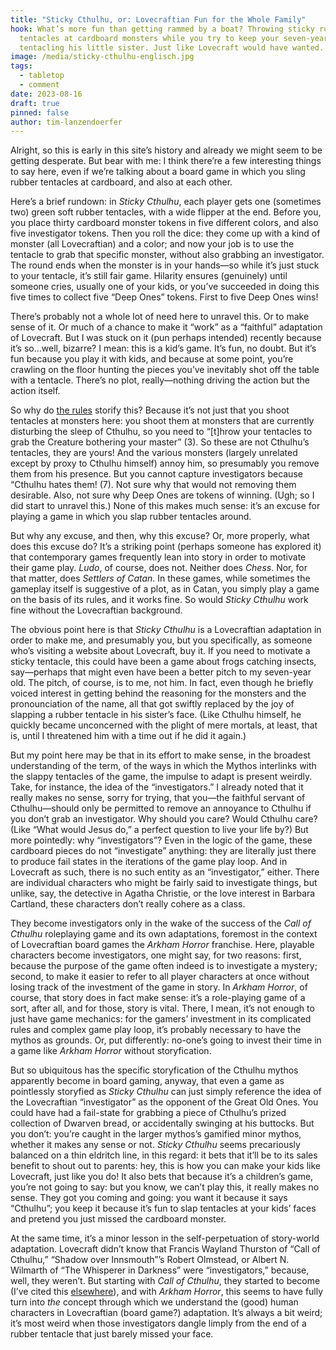 ```yaml
---
title: "Sticky Cthulhu, or: Lovecraftian Fun for the Whole Family"
hook: What’s more fun than getting rammed by a boat? Throwing sticky rubber
  tentacles at cardboard monsters while you try to keep your seven-year old from
  tentacling his little sister. Just like Lovecraft would have wanted.
image: /media/sticky-cthulhu-englisch.jpg
tags:
  - tabletop
  - comment
date: 2023-08-16
draft: true
pinned: false
author: tim-lanzendoerfer
---
```

Alright, so this is early in this site’s history and already we might seem to be getting desperate. But bear with me: I think there’re a few interesting things to say here, even if we’re talking about a board game in which you sling rubber tentacles at cardboard, and also at each other.

Here’s a brief rundown: in *Sticky Cthulhu*, each player gets one (sometimes two) green soft rubber tentacles, with a wide flipper at the end. Before you, you place thirty cardboard monster tokens in five different colors, and also five investigator tokens. Then you roll the dice: they come up with a kind of monster (all Lovecraftian) and a color; and now your job is to use the tentacle to grab that specific monster, without also grabbing an investigator. The round ends when the monster is in your hands—so while it’s just stuck to your tentacle, it’s still fair game. Hilarity ensures (genuinely) until someone cries, usually one of your kids, or you’ve succeeded in doing this five times to collect five “Deep Ones” tokens. First to five Deep Ones wins!

There’s probably not a whole lot of need here to unravel this. Or to make sense of it. Or much of a chance to make it “work” as a “faithful” adaptation of Lovecraft. But I was stuck on it (pun perhaps intended) recently because it’s so…well, bizarre? I mean: this is a kid’s game. It’s fun, no doubt. But it’s fun because you play it with kids, and because at some point, you’re crawling on the floor hunting the pieces you’ve inevitably shot off the table with a tentacle. There’s no plot, really—nothing driving the action but the action itself.

So why do [the rules](http://boardgame.bg/sticky%20ctulhu%20rules.pdf) storify this? Because it’s not just that you shoot tentacles at monsters here: you shoot them at monsters that are currently disturbing the sleep of Cthulhu, so you need to “\[t]hrow your tentacles to grab the Creature bothering your master” (3). So these are not Cthulhu’s tentacles, they are yours! And the various monsters (largely unrelated except by proxy to Cthulhu himself) annoy him, so presumably you remove them from his presence. But you cannot capture investigators because “Cthulhu hates them! (7). Not sure why that would not removing them desirable. Also, not sure why Deep Ones are tokens of winning. (Ugh; so I did start to unravel this.) None of this makes much sense: it’s an excuse for playing a game in which you slap rubber tentacles around.

But why any excuse, and then, why this excuse? Or, more properly, what does this excuse do? It’s a striking point (perhaps someone has explored it) that contemporary games frequently lean into story in order to motivate their game play. *Ludo*, of course, does not. Neither does *Chess*. Nor, for that matter, does *Settlers of Catan*. In these games, while sometimes the gameplay itself is suggestive of a plot, as in Catan, you simply play a game on the basis of its rules, and it works fine. So would *Sticky Cthulhu* work fine without the Lovecraftian background.

The obvious point here is that *Sticky Cthulhu* is a Lovecraftian adaptation in order to make me, and presumably you, but you specifically, as someone who’s visiting a website about Lovecraft, buy it. If you need to motivate a sticky tentacle, this could have been a game about frogs catching insects, say—perhaps that might even have been a better pitch to my seven-year old. The pitch, of course, is to me, not him. In fact, even though he briefly voiced interest in getting behind the reasoning for the monsters and the pronounciation of the name, all that got swiftly replaced by the joy of slapping a rubber tentacle in his sister’s face. (Like Cthulhu himself, he quickly became unconcerned with the plight of mere mortals, at least, that is, until I threatened him with a time out if he did it again.)

But my point here may be that in its effort to make sense, in the broadest understanding of the term, of the ways in which the Mythos interlinks with the slappy tentacles of the game, the impulse to adapt is present weirdly. Take, for instance, the idea of the “investigators.” I already noted that it really makes no sense, sorry for trying, that you—the faithful servant of Cthulhu—should only be permitted to remove an annoyance to Cthulhu if you don’t grab an investigator. Why should you care? Would Cthulhu care? (Like “What would Jesus do,” a perfect question to live your life by?) But more pointedly: why “investigators”? Even in the logic of the game, these cardboard pieces do not “investigate” anything: they are literally just there to produce fail states in the iterations of the game play loop. And in Lovecraft as such, there is no such entity as an “investigator,” either. There are individual characters who might be fairly said to investigate things, but unlike, say, the detective in Agatha Christie, or the love interest in Barbara Cartland, these characters don’t really cohere as a class.

They become investigators only in the wake of the success of the *Call of Cthulhu* roleplaying game and its own adaptations, foremost in the context of Lovecraftian board games the *Arkham Horror* franchise. Here, playable characters become investigators, one might say, for two reasons: first, because the purpose of the game often indeed is to investigate a mystery; second, to make it easier to refer to all player characters at once without losing track of the investment of the game in story. In *Arkham Horror*, of course, that story does in fact make sense: it’s a role-playing game of a sort, after all, and for those, story is vital. There, I mean, it’s not enough to just have game mechanics: for the gamers’ investment in its complicated rules and complex game play loop, it’s probably necessary to have the mythos as grounds. Or, put differently: no-one’s going to invest their time in a game like *Arkham Horror* without storyfication.

But so ubiquitous has the specific storyfication of the Cthulhu mythos apparently become in board gaming, anyway, that even a game as pointlessly storyfied as *Sticky Cthulhu* can just simply reference the idea of the Lovecraftian “investigator” as the opponent of the Great Old Ones. You could have had a fail-state for grabbing a piece of Cthulhu’s prized collection of Dwarven bread, or accidentally swinging at his buttocks. But you don’t: you’re caught in the larger mythos’s gamified minor mythos, whether it makes any sense or not. *Sticky Cthulhu* seems precariously balanced on a thin eldritch line, in this regard: it bets that it’ll be to its sales benefit to shout out to parents: hey, this is how you can make your kids like Lovecraft, just like you do! It also bets that because it’s a children’s game, you’re not going to say: but you know, we can’t play this, it really makes no sense. They got you coming and going: you want it because it says “Cthulhu”; you keep it because it’s fun to slap tentacles at your kids’ faces and pretend you just missed the cardboard monster.

At the same time, it’s a minor lesson in the self-perpetuation of story-world adaptation. Lovecraft didn’t know that Francis Wayland Thurston of “Call of Cthulhu,” “Shadow over Innsmouth”’s Robert Olmstead, or Albert N. Wilmarth of “The Whisperer in Darkness” were “investigators,” because, well, they weren’t. But starting with *Call of Cthulhu*, they started to become (I’ve cited this [elsewhere](https://adaptinglovecraft.com/submission/arkham-horror-fiction-fourth-order-adaptation/)), and with *Arkham Horror*, this seems to have fully turn into *the* concept through which we understand the (good) human characters in Lovecraftian (board game?) adaptation. It’s always a bit weird; it’s most weird when those investigators dangle limply from the end of a rubber tentacle that just barely missed your face.